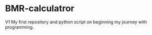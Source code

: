# BMR-calculatror
V1
My first repository and python script on beginning my journey with programming.
